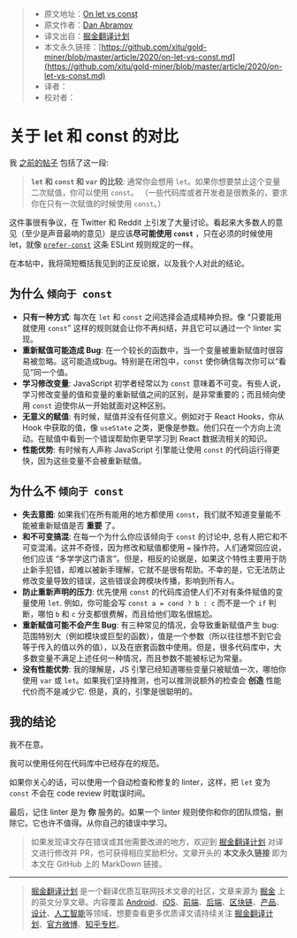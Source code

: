 > * 原文地址：[On let vs const](https://overreacted.io/on-let-vs-const/)
> * 原文作者：[Dan Abramov](https://mobile.twitter.com/dan_abramov)
> * 译文出自：[掘金翻译计划](https://github.com/xitu/gold-miner)
> * 本文永久链接：[https://github.com/xitu/gold-miner/blob/master/article/2020/on-let-vs-const.md](https://github.com/xitu/gold-miner/blob/master/article/2020/on-let-vs-const.md)
> * 译者：
> * 校对者：

# 关于 let 和 const 的对比

我 [之前的帖子](https://overreacted.io/what-is-javascript-made-of/) 包括了这一段:

> **`let` 和 `const` 和 `var` 的比较**: 通常你会想用 `let`。如果你想要禁止这个变量二次赋值，你可以使用 `const`。 （一些代码库或者开发者是很教条的，要求你在只有一次赋值的时候使用 `const`。）

这件事很有争议，在 Twitter 和 Reddit 上引发了大量讨论。看起来大多数人的意见（至少是声音最响的意见）是应该**尽可能使用 `const`** ，只在必须的时候使用 let，就像 [`prefer-const`](https://eslint.org/docs/rules/prefer-const) 这条 ESLint 规则规定的一样。

在本帖中，我将简短概括我见到的正反论据，以及我个人对此的结论。

## 为什么 `倾向于 const`

* **只有一种方式**: 每次在 `let` 和 `const` 之间选择会造成精神负担。像 “只要能用就使用 `const`” 这样的规则就会让你不再纠结，并且它可以通过一个 linter 实现。
* **重新赋值可能造成 Bug**: 在一个较长的函数中，当一个变量被重新赋值时很容易被忽略。这可能造成bug。特别是在闭包中，`const` 使你确信每次你可以“看见”同一个值。
* **学习修改变量**: JavaScript 初学者经常以为 `const` 意味着不可变。有些人说，学习修改变量的值和变量的重新赋值之间的区别，是非常重要的；而且倾向使用 `const` 迫使你从一开始就面对这种区别。
* **无意义的赋值**: 有时候，赋值并没有任何意义。例如对于 React Hooks，你从 Hook 中获取的值，像 `useState` 之类，更像是参数。他们只在一个方向上流动。在赋值中看到一个错误帮助你更早学习到 React 数据流相关的知识。
* **性能优势**: 有时候有人声称 JavaScript 引擎能让使用 `const` 的代码运行得更快，因为这些变量不会被重新赋值。

## 为什么不 `倾向于 const`

* **失去意图**: 如果我们在所有能用的地方都使用 `const`，我们就不知道变量能不能被重新赋值是否 **重要** 了。
* **和不可变搞混**: 在每一个为什么你应该倾向于 `const` 的讨论中, 总有人把它和不可变混淆。这并不奇怪，因为修改和赋值都使用 `=` 操作符。人们通常回应说，他们应该 “多学学这门语言”。但是，相反的论据是，如果这个特性主要用于防止新手犯错，却难以被新手理解，它就不是很有帮助。不幸的是，它无法防止修改变量导致的错误，这些错误会跨模块传播，影响到所有人。
* **防止重新声明的压力**: 优先使用 `const` 的代码库迫使人们不对有条件赋值的变量使用 `let`. 例如，你可能会写 `const a = cond ? b : c` 而不是一个 `if` 判断，哪怕 `b` 和 `c` 分支都很费解，而且给他们取名很尴尬。
* **重新赋值可能不会产生 Bug**: 有三种常见的情况，会导致重新赋值产生 bug: 范围特别大（例如模块或巨型的函数），值是一个参数（所以往往想不到它会等于传入的值以外的值），以及在嵌套函数中使用。但是，很多代码库中，大多数变量不满足上述任何一种情况，而且参数不能被标记为常量。
* **没有性能优势**: 我的理解是，JS 引擎已经知道哪些变量只被赋值一次，哪怕你使用 `var` 或 `let`。如果我们坚持推测，也可以推测说额外的检查会 **创造** 性能代价而不是减少它. 但是，真的，引擎是很聪明的。

## 我的结论

我不在意。

我可以使用任何在代码库中已经存在的规范。

如果你关心的话，可以使用一个自动检查和修复的 linter，这样，把 `let` 变为 `const` 不会在 code review 时耽误时间。

最后，记住 linter 是为 **你** 服务的。如果一个 linter 规则使你和你的团队烦恼，删除它。它也许不值得。从你自己的错误中学习。

> 如果发现译文存在错误或其他需要改进的地方，欢迎到 [掘金翻译计划](https://github.com/xitu/gold-miner) 对译文进行修改并 PR，也可获得相应奖励积分。文章开头的 **本文永久链接** 即为本文在 GitHub 上的 MarkDown 链接。

---

> [掘金翻译计划](https://github.com/xitu/gold-miner) 是一个翻译优质互联网技术文章的社区，文章来源为 [掘金](https://juejin.im) 上的英文分享文章。内容覆盖 [Android](https://github.com/xitu/gold-miner#android)、[iOS](https://github.com/xitu/gold-miner#ios)、[前端](https://github.com/xitu/gold-miner#前端)、[后端](https://github.com/xitu/gold-miner#后端)、[区块链](https://github.com/xitu/gold-miner#区块链)、[产品](https://github.com/xitu/gold-miner#产品)、[设计](https://github.com/xitu/gold-miner#设计)、[人工智能](https://github.com/xitu/gold-miner#人工智能)等领域，想要查看更多优质译文请持续关注 [掘金翻译计划](https://github.com/xitu/gold-miner)、[官方微博](http://weibo.com/juejinfanyi)、[知乎专栏](https://zhuanlan.zhihu.com/juejinfanyi)。
